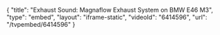 {
    "title": "Exhaust Sound: Magnaflow Exhaust System on BMW E46 M3",
    "type": "embed",
    "layout": "iframe-static",
    "videoId": "6414596",
    "url": "\/tvpembed\/6414596"
}